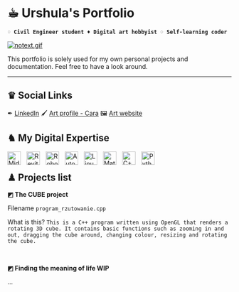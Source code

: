 # ☕︎ Urshula's Portfolio
**`♢ Civil Engineer student ♦ Digital art hobbyist ♢ Self-learning coder`** 

   [![notext.gif](https://i.postimg.cc/HktMMLKy/notext.gif)](https://postimg.cc/MnvX2zz6) 

This portfolio is solely used for my own personal projects and documentation. Feel free to have a look around. 

---

## ♛ Social Links
✒ [LinkedIn](https://www.linkedin.com/in/urshula-szymczyk-aa05452b7/)
🖌 [Art profile - Cara](https://cara.app/thevoidedone)
🖼️ [Art website](https://deermadness.my.canva.site/artwebsite)

## ♞ My Digital Expertise

<img align="left" alt="Midas" width="30px" style="padding-right:10px;" src="https://usoftly.ir/wp-content/uploads/2021/10/midas_nGen_2021_v11_x64.png" />
<img align="left" alt="Revit" width="30px" style="padding-right:10px;" src="https://brandlogos.net/wp-content/uploads/2022/09/autodesk_revit-logo_brandlogos.net_4hpe4-512x512.png" />
<img align="left" alt="Robot" width="30px" style="padding-right:10px;" src="https://hlc.so/wp-content/uploads/2020/04/Roboto-Logo.jpg" />
<img align="left" alt="AutoCAD" width="30px" style="padding-right:10px;" src="https://www.shareicon.net/data/128x128/2015/08/17/86514_autocad_256x256.png" />
<img align="left" alt="Linux" width="30px" style="padding-right:10px;" src="https://www.shareicon.net/data/128x128/2015/09/16/101872_debian_512x512.png" />
<img align="left" alt="Matlab" width="30px" style="padding-right:10px;" src="https://upload.wikimedia.org/wikipedia/commons/2/21/Matlab_Logo.png" />
<img align="left" alt="C++" width="30px" style="padding-right:10px;" src="https://upload.wikimedia.org/wikipedia/commons/1/18/ISO_C%2B%2B_Logo.svg" />
<img align="left" alt="Python" width="30px" style="padding-right:10px;" src="https://cdn.jsdelivr.net/gh/devicons/devicon/icons/python/python-plain.svg" />

<br />


## ♟ Projects list

**◩ The CUBE project**


Filename `program_rzutowanie.cpp`

What is this? `This is a C++ program written using OpenGL that renders a rotating 3D cube. It contains basic functions such as zooming in and out, dragging the cube around, changing colour, resizing and rotating the cube.`

<br />

**◩ Finding the meaning of life WIP**

...
